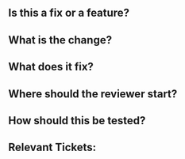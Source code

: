 ## Is this a fix or a feature?

## What is the change?

## What does it fix?

## Where should the reviewer start?

## How should this be tested?

## Relevant Tickets:

